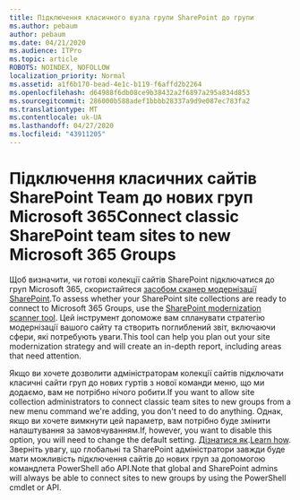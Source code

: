 ```yaml
---
title: Підключення класичного вузла групи SharePoint до групи
ms.author: pebaum
author: pebaum
ms.date: 04/21/2020
ms.audience: ITPro
ms.topic: article
ROBOTS: NOINDEX, NOFOLLOW
localization_priority: Normal
ms.assetid: a1f6b170-bead-4e1c-b119-f6affd2b2264
ms.openlocfilehash: d64988f6db08ce9b38432a2f6897a295a834d853
ms.sourcegitcommit: 286000b588adef1bbbb28337a9d9e087ec783fa2
ms.translationtype: MT
ms.contentlocale: uk-UA
ms.lasthandoff: 04/27/2020
ms.locfileid: "43911205"
---
```

# <a name="connect-classic-sharepoint-team-sites-to-new-microsoft-365-groups"></a><span data-ttu-id="23787-102">Підключення класичних сайтів SharePoint Team до нових груп Microsoft 365</span><span class="sxs-lookup"><span data-stu-id="23787-102">Connect classic SharePoint team sites to new Microsoft 365 Groups</span></span>

<span data-ttu-id="23787-103">Щоб визначити, чи готові колекції сайтів SharePoint підключатися до груп Microsoft 365, скористайтеся [засобом сканер модернізації SharePoint](https://go.microsoft.com/fwlink/?linkid=873066).</span><span class="sxs-lookup"><span data-stu-id="23787-103">To assess whether your SharePoint site collections are ready to connect to Microsoft 365 Groups, use the [SharePoint modernization scanner tool](https://go.microsoft.com/fwlink/?linkid=873066).</span></span> <span data-ttu-id="23787-104">Цей інструмент допоможе вам спланувати стратегію модернізації вашого сайту та створить поглиблений звіт, включаючи сфери, які потребують уваги.</span><span class="sxs-lookup"><span data-stu-id="23787-104">This tool can help you plan out your site modernization strategy and will create an in-depth report, including areas that need attention.</span></span>
  
<span data-ttu-id="23787-105">Якщо ви хочете дозволити адміністраторам колекції сайтів підключати класичні сайти груп до нових гуртів з нової команди меню, що ми додаємо, вам не потрібно нічого робити.</span><span class="sxs-lookup"><span data-stu-id="23787-105">If you want to allow site collection administrators to connect classic team sites to new groups from a new menu command we're adding, you don't need to do anything.</span></span> <span data-ttu-id="23787-106">Однак, якщо ви хочете вимкнути цей параметр, вам потрібно буде змінити налаштування за замовчуванням.</span><span class="sxs-lookup"><span data-stu-id="23787-106">If, however, you want to disable this option, you will need to change the default setting.</span></span> <span data-ttu-id="23787-107">[Дізнатися як](https://go.microsoft.com/fwlink/?linkid=2004316).</span><span class="sxs-lookup"><span data-stu-id="23787-107">[Learn how](https://go.microsoft.com/fwlink/?linkid=2004316).</span></span> <span data-ttu-id="23787-108">Зверніть увагу, що глобальні та SharePoint адміністратори завжди буде мати можливість підключення сайтів до нових груп за допомогою командлета PowerShell або API.</span><span class="sxs-lookup"><span data-stu-id="23787-108">Note that global and SharePoint admins will always be able to connect sites to new groups by using the PowerShell cmdlet or API.</span></span>
  

